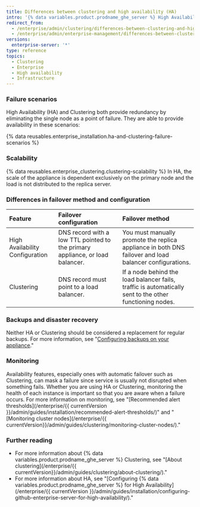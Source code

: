 ```yaml
---
title: Differences between clustering and high availability (HA)
intro: '{% data variables.product.prodname_ghe_server %} High Availability Configuration (HA) is a primary/secondary failover configuration that provides redundancy while Clustering provides redundancy and scalability by distributing read and write load across multiple nodes.'
redirect_from:
  - /enterprise/admin/clustering/differences-between-clustering-and-high-availability-ha
  - /enterprise/admin/enterprise-management/differences-between-clustering-and-high-availability-ha
versions:
  enterprise-server: '*'
type: reference
topics:
  - Clustering
  - Enterprise
  - High availability
  - Infrastructure
---
```


### Failure scenarios

High Availability (HA) and Clustering both provide redundancy by eliminating the single node as a point of failure. They are able to provide availability in these scenarios:

{% data reusables.enterprise_installation.ha-and-clustering-failure-scenarios %}

### Scalability

{% data reusables.enterprise_clustering.clustering-scalability %} In HA, the scale of the appliance is dependent exclusively on the primary node and the load is not distributed to the replica server.

### Differences in failover method and configuration

| Feature     | Failover configuration     | Failover method |
| :------------- | :------------- | :--- |
| High Availability Configuration       | DNS record with a low TTL pointed to the primary appliance, or load balancer. | You must manually promote the replica appliance in both DNS failover and load balancer configurations. |
| Clustering | DNS record must point to a load balancer. | If a node behind the load balancer fails, traffic is automatically sent to the other functioning nodes. |

### Backups and disaster recovery

Neither HA or Clustering should be considered a replacement for regular backups. For more information, see "[Configuring backups on your appliance](/enterprise/admin/guides/installation/configuring-backups-on-your-appliance)."

### Monitoring

Availability features, especially ones with automatic failover such as Clustering, can mask a failure since service is usually not disrupted when something fails. Whether you are using HA or Clustering, monitoring the health of each instance is important so that you are aware when a failure occurs. For more information on monitoring, see "[Recommended alert thresholds](/enterprise/{{ currentVersion }}/admin/guides/installation/recommended-alert-thresholds/)" and "[Monitoring cluster nodes](/enterprise/{{ currentVersion}}/admin/guides/clustering/monitoring-cluster-nodes/)."

### Further reading
- For more information about {% data variables.product.prodname_ghe_server %} Clustering, see "[About clustering](/enterprise/{{ currentVersion}}/admin/guides/clustering/about-clustering/)."
- For more information about HA, see "[Configuring {% data variables.product.prodname_ghe_server %} for High Availability](/enterprise/{{ currentVersion }}/admin/guides/installation/configuring-github-enterprise-server-for-high-availability/)."
